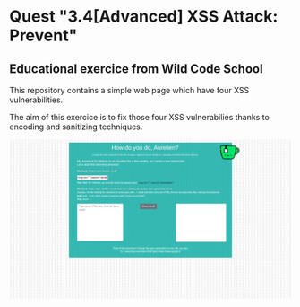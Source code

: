 # Quest "3.4[Advanced] XSS Attack: Prevent"

## Educational exercice from Wild Code School

This repository contains a simple web page which have four XSS vulnerabilities. 

The aim of this exercice is to fix those four XSS vulnerabilies thanks to encoding and sanitizing techniques.

![screen capture](https://github.com/0reldev/quest-security-xss-advanced-prevent/blob/master/img/screen-capture.png?raw=true)
